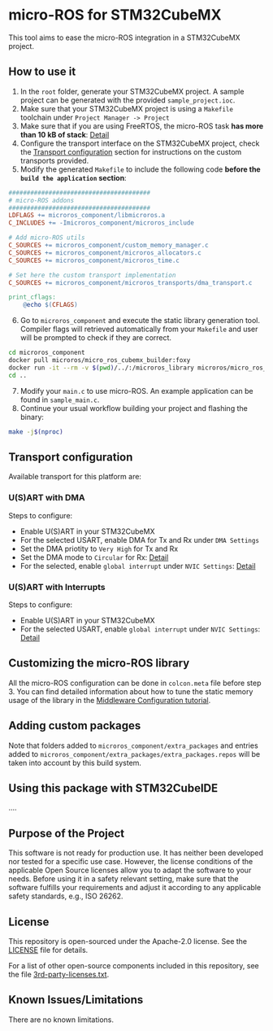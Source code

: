 # micro-ROS for STM32CubeMX

This tool aims to ease the micro-ROS integration in a STM32CubeMX project.

## How to use it

1. In the `root` folder, generate your STM32CubeMX project. A sample project can be generated with the provided `sample_project.ioc`.
2. Make sure that your STM32CubeMX project is using a `Makefile` toolchain under `Project Manager -> Project`
3. Make sure that if you are using FreeRTOS, the micro-ROS task **has more than 10 kB of stack**: [Detail](.images/Set_freertos_stack.jpg)
4. Configure the transport interface on the STM32CubeMX project, check the [Transport configuration](#Transport-configuration) section for instructions on the custom transports provided.
5. Modify the generated `Makefile` to include the following code **before the `build the application` section**:

<!-- # Removing heap4 manager while being polite with STM32CubeMX
TMPVAR := $(C_SOURCES)
C_SOURCES := $(filter-out Middlewares/Third_Party/FreeRTOS/Source/portable/MemMang/heap_4.c, $(TMPVAR)) -->

```makefile
#######################################
# micro-ROS addons
#######################################
LDFLAGS += microros_component/libmicroros.a
C_INCLUDES += -Imicroros_component/microros_include

# Add micro-ROS utils
C_SOURCES += microros_component/custom_memory_manager.c
C_SOURCES += microros_component/microros_allocators.c
C_SOURCES += microros_component/microros_time.c

# Set here the custom transport implementation
C_SOURCES += microros_component/microros_transports/dma_transport.c

print_cflags:
	@echo $(CFLAGS)
```

6. Go to `microros_component` and execute the static library generation tool. Compiler flags will retrieved automatically from your `Makefile` and user will be prompted to check if they are correct.

<!-- 
pushd microros_component
docker build . -t micro_ros_cubemx_builder:foxy
popd
 -->

```bash
cd microros_component
docker pull microros/micro_ros_cubemx_builder:foxy
docker run -it --rm -v $(pwd)/../:/microros_library microros/micro_ros_cubemx_builder:foxy
cd ..
```

7. Modify your `main.c` to use micro-ROS. An example application can be found in `sample_main.c`.
8. Continue your usual workflow building your project and flashing the binary:

```bash
make -j$(nproc)
```
## Transport configuration

Available transport for this platform are:
### U(S)ART with DMA

Steps to configure:
   - Enable U(S)ART in your STM32CubeMX 
   - For the selected USART, enable DMA for Tx and Rx under `DMA Settings`
   - Set the DMA priotity to `Very High` for Tx and Rx
   - Set the DMA mode to `Circular` for Rx: [Detail](.images/Set_UART_DMA1.jpg)
   - For the selected, enable `global interrupt` under `NVIC Settings`: [Detail](.images/Set_UART_DMA_2.jpg)

### U(S)ART with Interrupts

Steps to configure:
   - Enable U(S)ART in your STM32CubeMX 
   - For the selected USART, enable `global interrupt` under `NVIC Settings`: [Detail](.images/Set_UART_IT.jpg)
## Customizing the micro-ROS library

All the micro-ROS configuration can be done in `colcon.meta` file before step 3. You can find detailed information about how to tune the static memory usage of the library in the [Middleware Configuration tutorial](https://micro.ros.org/docs/tutorials/core/microxrcedds_rmw_configuration/).
## Adding custom packages

Note that folders added to `microros_component/extra_packages` and entries added to `microros_component/extra_packages/extra_packages.repos` will be taken into account by this build system.

## Using this package with STM32CubeIDE

....
## Purpose of the Project

This software is not ready for production use. It has neither been developed nor
tested for a specific use case. However, the license conditions of the
applicable Open Source licenses allow you to adapt the software to your needs.
Before using it in a safety relevant setting, make sure that the software
fulfills your requirements and adjust it according to any applicable safety
standards, e.g., ISO 26262.

## License

This repository is open-sourced under the Apache-2.0 license. See the [LICENSE](LICENSE) file for details.

For a list of other open-source components included in this repository,
see the file [3rd-party-licenses.txt](3rd-party-licenses.txt).

## Known Issues/Limitations

There are no known limitations.
